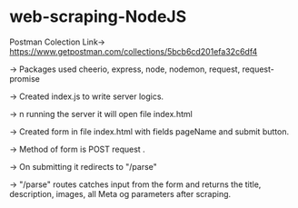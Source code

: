 # web-scraping-NodeJS

Postman Colection Link-> https://www.getpostman.com/collections/5bcb6cd201efa32c6df4

-> Packages used cheerio, express,  node, nodemon, request, request-promise

-> Created index.js to write server logics.

-> n running the server it will open file index.html

-> Created form in file index.html with fields pageName and submit button. 

-> Method of form is POST request .

-> On submitting it redirects to "/parse"

->  "/parse" routes catches input from the form and returns the title, description, images, all Meta og parameters after scraping.
